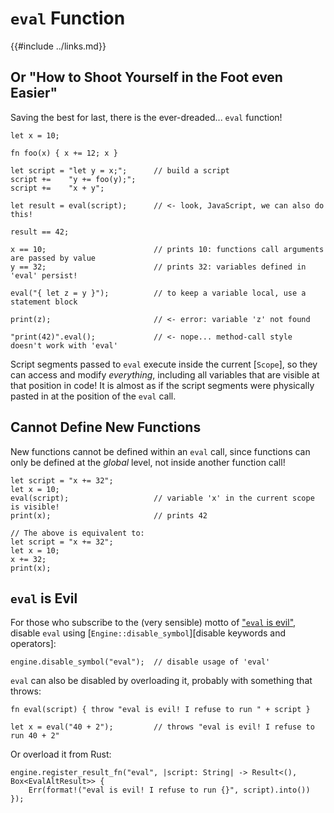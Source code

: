 `eval` Function
===============

{{#include ../links.md}}

Or "How to Shoot Yourself in the Foot even Easier"
------------------------------------------------

Saving the best for last, there is the ever-dreaded... `eval` function!

```rust,no_run
let x = 10;

fn foo(x) { x += 12; x }

let script = "let y = x;";      // build a script
script +=    "y += foo(y);";
script +=    "x + y";

let result = eval(script);      // <- look, JavaScript, we can also do this!

result == 42;

x == 10;                        // prints 10: functions call arguments are passed by value
y == 32;                        // prints 32: variables defined in 'eval' persist!

eval("{ let z = y }");          // to keep a variable local, use a statement block

print(z);                       // <- error: variable 'z' not found

"print(42)".eval();             // <- nope... method-call style doesn't work with 'eval'
```

Script segments passed to `eval` execute inside the current [`Scope`], so they can access and modify _everything_,
including all variables that are visible at that position in code! It is almost as if the script segments were
physically pasted in at the position of the `eval` call.


Cannot Define New Functions
--------------------------

New functions cannot be defined within an `eval` call, since functions can only be defined at the _global_ level,
not inside another function call!

```rust,no_run
let script = "x += 32";
let x = 10;
eval(script);                   // variable 'x' in the current scope is visible!
print(x);                       // prints 42

// The above is equivalent to:
let script = "x += 32";
let x = 10;
x += 32;
print(x);
```


`eval` is Evil
--------------

For those who subscribe to the (very sensible) motto of ["`eval` is evil"](http://linterrors.com/js/eval-is-evil),
disable `eval` using [`Engine::disable_symbol`][disable keywords and operators]:

```rust,no_run
engine.disable_symbol("eval");  // disable usage of 'eval'
```

`eval` can also be disabled by overloading it, probably with something that throws:

```rust,no_run
fn eval(script) { throw "eval is evil! I refuse to run " + script }

let x = eval("40 + 2");         // throws "eval is evil! I refuse to run 40 + 2"
```

Or overload it from Rust:

```rust,no_run
engine.register_result_fn("eval", |script: String| -> Result<(), Box<EvalAltResult>> {
    Err(format!("eval is evil! I refuse to run {}", script).into())
});
```
